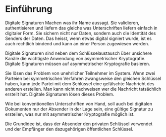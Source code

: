 # Einführung

Digitale Signaturen Machen was ihr Name aussagt. Sie validieren, authentisieren und liefern das gleiche was Unterschriften liefern einfach in digitaler Form. Sie sichern nicht nur Daten, sondern auch die Identität des Senders der Daten. Das heisst, wenn etwas digital signiert wurde, ist es auch rechtlich bindend und kann an einer Person zugewiesen werden.

Digitale Signaturen sind neben dem Schlüsselaustausch über unsichere Kanäle die wichtigste Anwendung von asymmetrischer Kryptografie. Digitale Signaturen müssen auf asymmetrischer Kryptografie basieren.

Sie lösen das Problem von unehrlicher Teilnehmer im System. Wenn zwei Parteien bei symmetrischen Verfahren zwangsweise den gleichen Schlüssel haben, kann jede Partei mit dem Schlüssel eine gefälschte Nachricht des anderen erstellen. Man kann nicht nachweisen wer die Nachricht tatsächlich erstellt hat. Digitale Signaturen lösen dieses Problem.

Wie bei konventionellen Unterschriften von Hand, soll auch bei digitalen Dokumenten nur der Absender in der Lage sein, eine gültige Signatur zu erstellen, was nur mit asymmetrischer Kryptografie möglich ist.

Die Grundidee ist, dass der Absender den privaten Schlüssel verwendet und der Empfänger den dazugehörigen öffentlichen Schlüssel.

